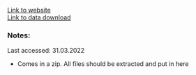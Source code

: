 [Link to website](https://sdg.ukrstat.gov.ua/)  
[Link to data download](https://sdg.ukrstat.gov.ua/sdg-production-data/en/zip/all_indicators.zip)

### Notes:
Last accessed: 31.03.2022
 - Comes in a zip. All files should be extracted and put in here